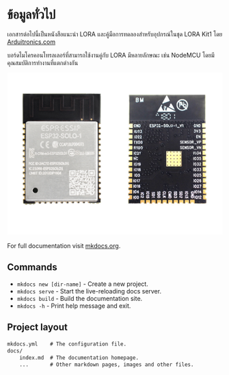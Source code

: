 # ข้อมูลทั่วไป
เอกสารต่อไปนี้เป็นหนังสือแนะนำ LORA และคู้มือการทดลองสำหรับอุปกรณ์ในชุด LORA Kit1 โดย [Arduitronics.com](https://www.arduitronics.com) 

บอร์ดไมโครคอนโทรลเลอร์ที่สามารถใช้งานคู่กับ LORA มีหลายลักษณะ เช่น NodeMCU โดยมีคุณสมบัติการทำงานที่แตกต่างกัน 

![ESP32 solo1 โดย Espressif!](https://github.com/arduitronics/ESP-kit1/raw/main/docs/img/ESP32_solo1.jpeg "ESP32")


For full documentation visit [mkdocs.org](https://www.mkdocs.org).

## Commands

* `mkdocs new [dir-name]` - Create a new project.
* `mkdocs serve` - Start the live-reloading docs server.
* `mkdocs build` - Build the documentation site.
* `mkdocs -h` - Print help message and exit.

## Project layout

    mkdocs.yml    # The configuration file.
    docs/
        index.md  # The documentation homepage.
        ...       # Other markdown pages, images and other files.
